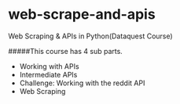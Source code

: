 # web-scrape-and-apis
Web Scraping &amp; APIs in Python(Dataquest Course)

#####This course has 4 sub parts.

* Working with APIs
* Intermediate APIs
* Challenge: Working with the reddit API
* Web Scraping
